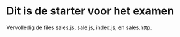 # Dit is de starter voor het examen

Vervolledig de files sales.js, sale.js, index.js,  en sales.http. 
